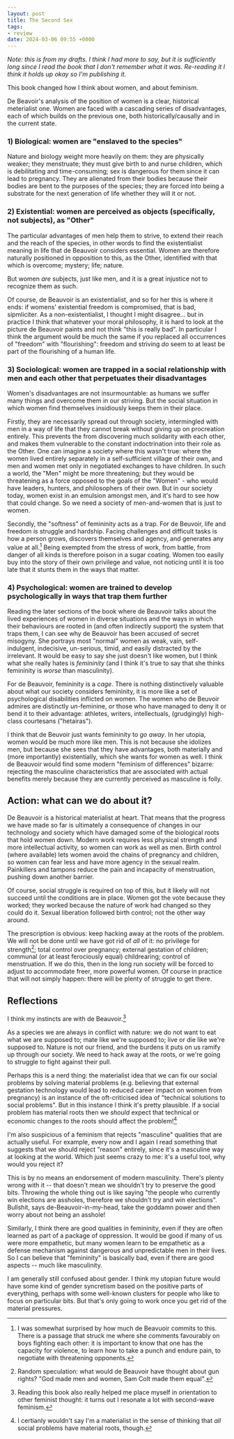```yaml
---
layout: post
title: The Second Sex
tags:
- review
date: 2024-03-06 09:55 +0000
---
```

_Note: this is from my drafts. I think I had more to say, but it is sufficiently long since I read the book that I don't remember what it was. Re-reading it I think it holds up okay so I'm publishing it._

This book changed how I think about women, and about feminism.

De Beavoir's analysis of the position of women is a clear, historical meterialist one.
Women are faced with a cascading series of disadvantages, each of which builds on the previous one, both historically/causally and in the current state.

<!-- more -->

### 1) Biological: women are "enslaved to the species"

Nature and biology weight more heavily on them: they are physically weaker; they menstruate; they must give birth to and nurse children, which is debilitating and time-consuming; sex is dangerous for them since it can lead to pregnancy. 
They are alienated from their bodies because their bodies are bent to the purposes of the species; they are forced into being a substrate for the next generation of life whether they will it or not.

### 2) Existential: women are perceived as objects (specifically, not subjects), as "Other"

The particular advantages of men help them to strive, to extend their reach and the reach of the species, in other words to find the existentialist meaning in life that de Beauvoir considers essential.
Women are therefore naturally positioned in opposition to this, as the Other, identified with that which is overcome; mystery; life; nature.

But women *are* subjects, just like men, and it is a great injustice not to recognize them as such. 

Of course, de Beauvoir is an existentialist, and so for her this is where it ends: if womens' existential freedom is compromised, that is bad, sipmliciter.
As a non-existentialist, I thought I might disagree... but in practice I think that whatever your moral philosophy, it is hard to look at the picture de Beauvoir paints and not think "this is really bad".
In particular I think the argument would be much the same if you replaced all occurrences of "freedom" with "flourishing": freedom and striving *do* seem to at least be part of the flourishing of a human life.

### 3) Sociological: women are trapped in a social relationship with men and each other that perpetuates their disadvantages

Women's disadvantages are not insurmountable: as humans we suffer many things and overcome them in our striving. 
But the social situation in which women find themselves insidiously keeps them in their place.

Firstly, they are necessarily spread out through society, intermingled with men in a way of life that they cannot break without giving up on procreation entirely.
This prevents the from discovering much solidarity with each other, and makes them vulnerable to the constant indoctrination into their role as the Other.
One can imagine a society where this wasn't true: where the women lived entirely separately in a self-sufficient village of their own, and men and women met only in negotiated exchanges to have children.
In such a world, the "Men" might be more threatening; but they would be threatening as a force opposed to the goals of the "Women" - who would have leaders, hunters, and philosophers of their own.
But in our society today, women exist in an emulsion amongst men, and it's hard to see how that could change.
So we need a society of men-and-women that is just to women.

Secondly, the "softness" of femininity acts as a trap.
For de Beuvoir, life and freedom *is* struggle and hardship.
Facing challenges and difficult tasks is how a person grows, discovers themselves and agency, and generates any value at all.[^fighting]
Being exempted from the stress of work, from battle, from danger of all kinds is therefore poison in a sugar coating.
Women too easily buy into the story of their own privilege and value, not noticing until it is too late that it stunts them in the ways that matter.

[^fighting]: I was somewhat surprised by how much de Beavuoir commits to this. 
    There is a passage that struck me where she comments favourably on boys fighting each other: it is important to know that one has the capacity for violence, to learn how to take a punch and endure pain, to negotiate with threatening opponents.
    
### 4) Psychological: women are trained to develop psychologically in ways that trap them further

Reading the later sections of the book where de Beauvoir talks about the lived experiences of women in diverse situations and the ways in which their behaviours are rooted in (and often indirectly support) the system that traps them, I can see why de Beauvoir has been accused of secret misogyny.
She portrays most "normal" women as weak, vain, self-indulgent, indecisive, un-serious, timid, and easily distracted by the irrelevant.
It would be easy to say she just doesn't like women, but I think what she really hates is *femininity* (and I think it's true to say that she thinks femininity is _worse_ than masculinity).

For de Beauvoir, femininity is a *cage*.
There is nothing distinctively valuable about what our society considers femininity, it is more like a set of psychological disabilities inflicted on women.
The women who de Beuvoir admires are distinctly *un*-feminine, or those who have managed to deny it or bend it to their advantage: athletes, writers, intellectuals, (grudgingly) high-class courtesans ("hetairas").

I think that de Beuvoir just wants femininity to *go away*.
In her utopia, women would be much more like men.
This is not because she idolizes men, but because she sees that they have advantages, both materially and (more importantly) existentially, which she wants for women as well.
I think de Beauvoir would find some modern "feminism of differences" bizarre: rejecting the masculine characteristics that are associated with actual benefits merely because they are currently perceived as masculine is folly.

## Action: what can we do about it?

De Beauvoir is a historical materialist at heart.
That means that the progress we have made so far is ultimately a consequence of changes in our technology and society which have damaged some of the biological roots that hold women down.
Modern work requires less physical strength and more intellectual activity, so women can work as well as men.
Birth control (where available) lets women avoid the chains of pregnancy and children, so women can fear less and have more agency in the sexual realm.
Painkillers and tampons reduce the pain and incapacity of menstruation, pushing down another barrier.

Of course, social struggle is required on top of this, but it likely will not succeed until the conditions are in place.
Women got the vote because they worked; they worked because the nature of work had changed so they could do it.
Sexual liberation followed birth control; not the other way around.

The prescription is obvious: keep hacking away at the roots of the problem.
We will not be done until we have got rid of *all* of it: no privilege for strength[^guns]; total control over pregnancy; external gestation of children; communal (or at least ferociously equal) childrearing; control of menstruation.
If we do this, then in the long run society will be forced to adjust to accommodate freer, more powerful women.
Of course in practice that will not simply happen: there will be plenty of struggle to get there.

[^guns]: Random speculation: what would de Beauvoir have thought about gun rights? "God made men and women, Sam Colt made them equal".

## Reflections

I think my instincts are with de Beauvoir.[^second-wave]

[^second-wave]: Reading this book also really helped me place myself in orientation to other feminist thought: it turns out I resonate a lot with second-wave feminism.

As a species we are always in conflict with nature: we do not want to eat what we are supposed to; mate like we're supposed to; live or die like we're supposed to.
Nature is not our friend, and the burdens it puts on us ramify up through our society. 
We need to hack away at the roots, or we're going to struggle to fight against their pull.

Perhaps this is a nerd thing: the materialist idea that we can fix our social problems by solving material problems (e.g. believing that external gestation technology would lead to reduced career impact on women from pregnancy) is an instance of the oft-criticised idea of "technical solutions to social problems".
But in this instance I think it's pretty plausible.
If a social problem has material roots then we _should_ expect that technical or economic changes to the roots should affect the problem![^materialist]

[^materialist]: I certianly wouldn't say I'm a materialist in the sense of thinking that _all_ social problems have material roots, though.

I'm also suspicious of a feminism that rejects "masculine" qualities that are actually useful.
For example, every now and I again I read something that suggests that we should reject "reason" entirely, since it's a masculine way at looking at the world.
Which just seems crazy to me: it's a useful tool, why would you reject it?

This is by no means an endorsement of modern masculinity.
There's plenty wrong with it -- that doesn't mean we shouldn't try to preserve the good bits.
Throwing the whole thing out is like saying "the people who currently win elections are assholes, therefore we shouldn't try and win elections".
Bullshit, says de-Beauvoir-in-my-head, take the goddamn power and then worry about not being an asshole!

Similarly, I think there are good qualities in femininity, even if they are often learned as part of a package of oppression.
It would be good if many of us were more empathetic, but many women learn to be empathetic as a defense mechanism against dangerous and unpredictable men in their lives.
So I can believe that "femininity" is basically bad, even if there are good aspects -- much like masculinity.

I am generally still confused about gender. 
I think my utopian future would have some kind of gender syncretism based on the positive parts of everything, perhaps with some well-known clusters for people who like to focus on particular bits.
But that's only going to work once you get rid of the material pressures.

